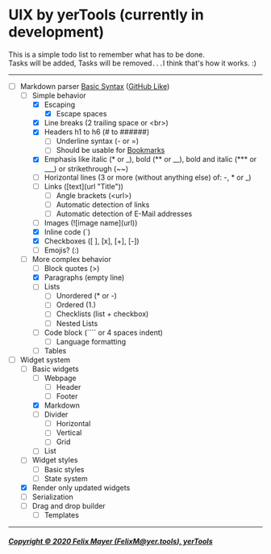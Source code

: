 # UIX by yerTools (currently in development)

This is a simple todo list to remember what has to be done.  
Tasks will be added, Tasks will be removed`...`I think that's how it works. :)

---

- [ ] Markdown parser [Basic Syntax](https://www.markdownguide.org/basic-syntax) 
([GitHub Like](https://guides.github.com/features/mastering-markdown/))
    - [ ] Simple behavior
        - [x] Escaping
            - [x] Escape spaces
        - [x] Line breaks (2 trailing space or \<br>)
        - [x] Headers h1 to h6 (\# to \#\#\#\#\#\#)
            - [ ] Underline syntax (\- or \=)
            - [ ] Should be usable for [Bookmarks](https://www.w3schools.com/html/html_links_bookmarks.asp)
        - [x] Emphasis like italic (\* or \_), bold (\*\* or \_\_), bold and italic (\*\*\* or \_\_\_) or strikethrough (\~\~)
        - [ ] Horizontal lines (3 or more (without anything else) of: \-, \* or \_)
        - [ ] Links (\[text\]\(url "Title"\))
            - [ ] Angle brackets (\<url\>)
            - [ ] Automatic detection of links
            - [ ] Automatic detection of E-Mail addresses
        - [ ] Images (\!\[image name\]\(url\))
        - [x] Inline code (\`)
        - [x] Checkboxes ([ ], [x], [+], [-])
        - [ ] Emojis? (:)
    - [ ] More complex behavior
        - [ ] Block quotes (\>)
        - [x] Paragraphs (empty line)
        - [ ] Lists
            - [ ] Unordered (\* or \-)
            - [ ] Ordered (1.)
            - [ ] Checklists (list + checkbox)
            - [ ] Nested Lists
        - [ ] Code block (\`\`\`\` or 4 spaces indent)
            - [ ] Language formatting
        - [ ] Tables
- [ ] Widget system
    - [ ] Basic widgets
        - [ ] Webpage
            - [ ] Header
            - [ ] Footer
        - [x] Markdown
        - [ ] Divider
            - [ ] Horizontal
            - [ ] Vertical
            - [ ] Grid
        - [ ] List
    - [ ] Widget styles
        - [ ] Basic styles
        - [ ] State system
    - [x] Render only updated widgets
    - [ ] Serialization
    - [ ] Drag and drop builder
        - [ ] Templates

---

##### [Copyright © 2020 Felix Mayer (FelixM@yer.tools), yerTools](/LICENSE.md)